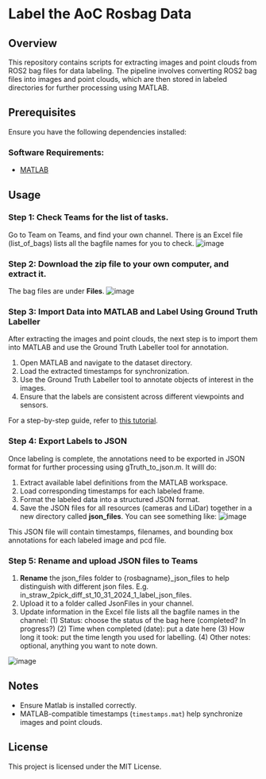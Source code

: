 # Label the AoC Rosbag Data

## Overview

This repository contains scripts for extracting images and point clouds from ROS2 bag files for data labeling. The pipeline involves converting ROS2 bag files into images and point clouds, which are then stored in labeled directories for further processing using MATLAB.

## Prerequisites

Ensure you have the following dependencies installed:

### Software Requirements:

- [MATLAB](https://www.mathworks.com/products/matlab.html)


## Usage

### Step 1: Check Teams for the list of tasks.

Go to Team on Teams, and find your own channel. There is an Excel file (list\_of\_bags) lists all the bagfile names for you to check.
![image](https://github.com/user-attachments/assets/a8d014a7-957e-4fa1-b061-bdc2783dae61)


### Step 2: Download the zip file to your own computer, and extract it.

The bag files are under **Files**.
![image](https://github.com/user-attachments/assets/f91a8576-cc92-4918-bc05-c1f230ac8912)

### Step 3: Import Data into MATLAB and Label Using Ground Truth Labeller

After extracting the images and point clouds, the next step is to import them into MATLAB and use the Ground Truth Labeller tool for annotation.

1. Open MATLAB and navigate to the dataset directory.
2. Load the extracted timestamps for synchronization.
3. Use the Ground Truth Labeller tool to annotate objects of interest in the images.
4. Ensure that the labels are consistent across different viewpoints and sensors.

For a step-by-step guide, refer to [this tutorial](https://universityoflincoln-my.sharepoint.com/:v:/g/personal/zhuang_lincoln_ac_uk/Ed-UfqKa-zRCorqXSayXZ-gBDXAZqGJH1J2AqO5NizRhAA?e=58oTOc&nav=eyJyZWZlcnJhbEluZm8iOnsicmVmZXJyYWxBcHAiOiJTdHJlYW1XZWJBcHAiLCJyZWZlcnJhbFZpZXciOiJTaGFyZURpYWxvZy1MaW5rIiwicmVmZXJyYWxBcHBQbGF0Zm9ybSI6IldlYiIsInJlZmVycmFsTW9kZSI6InZpZXcifX0%3D).

### Step 4: Export Labels to JSON

Once labeling is complete, the annotations need to be exported in JSON format for further processing using gTruth\_to\_json.m. It willl do:

1. Extract available label definitions from the MATLAB workspace.
2. Load corresponding timestamps for each labeled frame.
3. Format the labeled data into a structured JSON format.
4. Save the JSON files for all resources (cameras and LiDar) together in a new directory called **json\_files**. You can see something like:
![image](https://github.com/user-attachments/assets/116bf385-812e-4234-94b0-86290d65adf8)

This JSON file will contain timestamps, filenames, and bounding box annotations for each labeled image and pcd file.


### Step 5: Rename and upload JSON files to Teams 

1. **Rename** the json_files folder to {rosbagname}\_json\_files to help distinguish with different json files. E.g. in\_straw\_2pick\_diff\_st\_10\_31\_2024\_1\_label\_json\_files.
2. Upload it to a folder called JsonFiles in your channel.
3. Update information in the Excel file lists all the bagfile names in the channel:
  (1) Status: choose the status of the bag here (completed? In progress?)
  (2) Time when completed (date): put a date here
  (3) How long it took: put the time length you used for labelling.
  (4) Other notes: optional, anything you want to note down.

![image](https://github.com/user-attachments/assets/6d75ec0e-70e3-49f5-811b-e466995691fc)


## Notes

- Ensure Matlab is installed correctly.
- MATLAB-compatible timestamps (`timestamps.mat`) help synchronize images and point clouds.

## License

This project is licensed under the MIT License.

